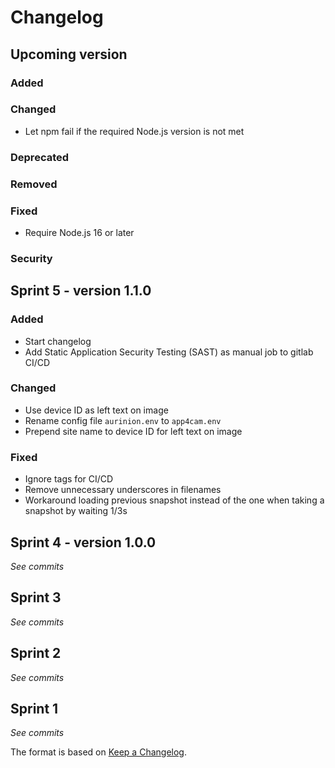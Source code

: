 # Changelog

## Upcoming version

### Added

### Changed

- Let npm fail if the required Node.js version is not met

### Deprecated

### Removed

### Fixed

- Require Node.js 16 or later

### Security

## Sprint 5 - version 1.1.0

### Added

- Start changelog
- Add Static Application Security Testing (SAST) as manual job to gitlab CI/CD

### Changed

- Use device ID as left text on image
- Rename config file `aurinion.env` to `app4cam.env`
- Prepend site name to device ID for left text on image

### Fixed

- Ignore tags for CI/CD
- Remove unnecessary underscores in filenames
- Workaround loading previous snapshot instead of the one when taking a snapshot by waiting 1/3s

## Sprint 4 - version 1.0.0

_See commits_

## Sprint 3

_See commits_

## Sprint 2

_See commits_

## Sprint 1

_See commits_

The format is based on [Keep a Changelog](https://keepachangelog.com/).
